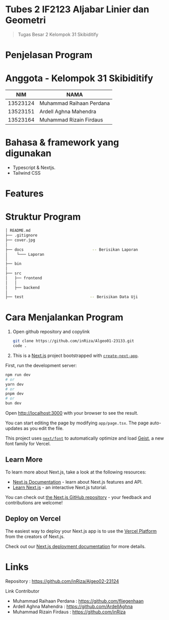 # Tubes 2 IF2123 Aljabar Linier dan Geometri
> Tugas Besar 2 Kelompok 31 Skibiditify

# Penjelasan Program

# Anggota - Kelompok 31 Skibiditify
| NIM  | NAMA |
| ------------- | ------------- |
| 13523124 | Muhammad Raihaan Perdana  |
| 13523151 | Ardell Aghna Mahendra  |
| 13523164 | Muhammad Rizain Firdaus  |

# Bahasa & framework yang digunakan
- Typescript & Nextjs.
- Tailwind CSS

# Features

# Struktur Program
```bash
│ README.md
├── .gitignore
├── cover.jpg
│
├── docs                              -- Berisikan Laporan 
│    └─── Laporan 
│
├── bin
│
├── src
│   ├── frontend
│   │
│   ├── backend
│
├── test                             -- Berisikan Data Uji

```

 
# Cara Menjalankan Program
1. Open github repository and copylink
   ```bash
   git clone https://github.com/inRiza/Algeo01-23133.git
   code .
   ```
2. This is a [Next.js](https://nextjs.org) project bootstrapped with [`create-next-app`](https://nextjs.org/docs/app/api-reference/cli/create-next-app).

First, run the development server:

```bash
npm run dev
# or
yarn dev
# or
pnpm dev
# or
bun dev
```

Open [http://localhost:3000](http://localhost:3000) with your browser to see the result.

You can start editing the page by modifying `app/page.tsx`. The page auto-updates as you edit the file.

This project uses [`next/font`](https://nextjs.org/docs/app/building-your-application/optimizing/fonts) to automatically optimize and load [Geist](https://vercel.com/font), a new font family for Vercel.

## Learn More

To learn more about Next.js, take a look at the following resources:

- [Next.js Documentation](https://nextjs.org/docs) - learn about Next.js features and API.
- [Learn Next.js](https://nextjs.org/learn) - an interactive Next.js tutorial.

You can check out [the Next.js GitHub repository](https://github.com/vercel/next.js) - your feedback and contributions are welcome!

## Deploy on Vercel

The easiest way to deploy your Next.js app is to use the [Vercel Platform](https://vercel.com/new?utm_medium=default-template&filter=next.js&utm_source=create-next-app&utm_campaign=create-next-app-readme) from the creators of Next.js.

Check out our [Next.js deployment documentation](https://nextjs.org/docs/app/building-your-application/deploying) for more details.


# Links
Repository : https://github.com/inRiza/Algeo02-23124

Link Contributor
- Muhammad Raihaan Perdana : https://github.com/fliegenhaan
- Ardell Aghna Mahendra : https://github.com/ArdellAghna
- Muhammad Rizain Firdaus : https://github.com/inRiza
